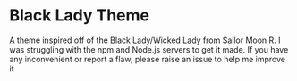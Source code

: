 # Black Lady Theme
A theme inspired off of the Black Lady/Wicked Lady from Sailor Moon R. I was struggling with the npm and Node.js servers to get it made.
If you have any inconvenient or report a flaw, please raise an issue to help me improve it
